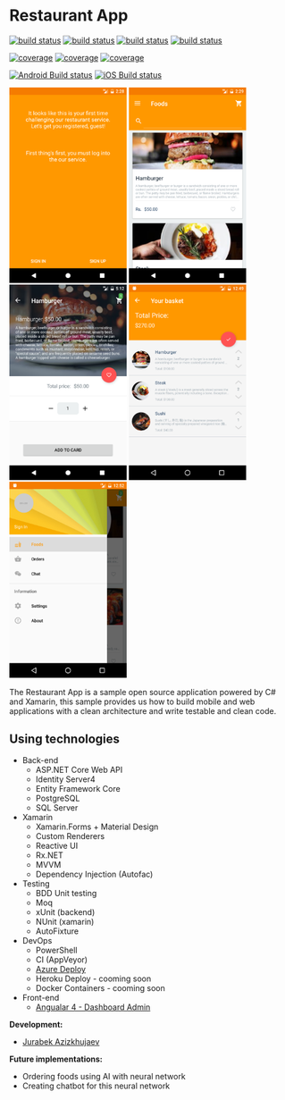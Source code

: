 # Restaurant App

[![build status](https://s3.eu-central-1.amazonaws.com/jurabek-restaurant-app/badges/basket_api_build_status.svg)](https://gitlab.com/Jurabek/Restaurant-App/pipelines)
[![build status](https://s3.eu-central-1.amazonaws.com/jurabek-restaurant-app/badges/menu_api_build_status.svg)](https://gitlab.com/Jurabek/Restaurant-App/pipelines)
[![build status](https://s3.eu-central-1.amazonaws.com/jurabek-restaurant-app/badges/identity_api_build_status.svg)](https://gitlab.com/Jurabek/Restaurant-App/pipelines)
[![build status](https://s3.eu-central-1.amazonaws.com/jurabek-restaurant-app/badges/order_api_build_status.svg)](https://gitlab.com/Jurabek/Restaurant-App/pipelines)

[![coverage](https://s3.eu-central-1.amazonaws.com/jurabek-restaurant-app/badges/menu_api_coverage.svg)](https://s3.eu-central-1.amazonaws.com/jurabek-restaurant-app/coverage/menu_api/index.htm) [![coverage](https://s3.eu-central-1.amazonaws.com/jurabek-restaurant-app/badges/order_api_coverage.svg)](https://s3.eu-central-1.amazonaws.com/jurabek-restaurant-app/coverage/order_api/index.html)
[![coverage](https://s3.eu-central-1.amazonaws.com/jurabek-restaurant-app/badges/basket_api_coverage.svg)](https://s3.eu-central-1.amazonaws.com/jurabek-restaurant-app/coverage/basket_api/coverage.html)


[![Android Build status](https://build.appcenter.ms/v0.1/apps/ae1793a8-cb35-40cc-a5db-583847244261/branches/develop/badge)](https://appcenter.ms)
[![iOS Build status](https://build.appcenter.ms/v0.1/apps/9a0e12b9-f5cc-4a2c-8d54-f09e48cffd86/branches/develop/badge)](https://appcenter.ms)

<img src="art/1.png" width="210"/> <img src="art/2.png" width="210"/> <img src="art/3.png" width="210"/> <img src="art/4.png" width="210"/> <img src="art/5.png" width="210"/>

The Restaurant App is a sample open source application powered by C# and Xamarin, this sample provides us how to build mobile and web applications with a clean architecture and write testable and clean code.

## Using technologies

* Back-end
  * ASP.NET Core Web API
  * Identity Server4
  * Entity Framework Core
  * PostgreSQL
  * SQL Server
* Xamarin
  * Xamarin.Forms + Material Design
  * Custom Renderers
  * Reactive UI
  * Rx.NET
  * MVVM
  * Dependency Injection (Autofac)
* Testing
  * BDD Unit testing
  * Moq
  * xUnit (backend)
  * NUnit (xamarin)
  * AutoFixture
* DevOps
  * PowerShell
  * CI (AppVeyor)
  * [Azure Deploy](https://restaurantserverapi.azurewebsites.net/)
  * Heroku Deploy - cooming soon
  * Docker Containers - cooming soon
* Front-end
  * [Angualar 4 - Dashboard Admin](https://github.com/Jurabek/Restaurant-App-Dashboard)

**Development:**

* [Jurabek Azizkhujaev](https://github.com/jurabek)

**Future implementations:**

* Ordering foods using AI with neural network
* Creating chatbot for this neural network
